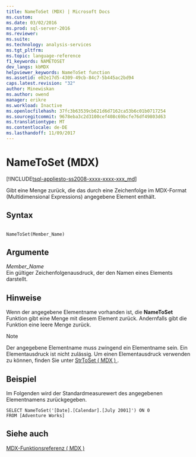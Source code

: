 ```yaml
---
title: NameToSet (MDX) | Microsoft Docs
ms.custom: 
ms.date: 03/02/2016
ms.prod: sql-server-2016
ms.reviewer: 
ms.suite: 
ms.technology: analysis-services
ms.tgt_pltfrm: 
ms.topic: language-reference
f1_keywords: NAMETOSET
dev_langs: kbMDX
helpviewer_keywords: NameToSet function
ms.assetid: e02e17d5-4309-49cb-84c7-5b445ac2bd94
caps.latest.revision: "32"
author: Minewiskan
ms.author: owend
manager: erikre
ms.workload: Inactive
ms.openlocfilehash: 37fc3b63539cb621d6d7162ca53b6c01b0717254
ms.sourcegitcommit: 9678eba3c2d3100cef408c69bcfe76df49803d63
ms.translationtype: MT
ms.contentlocale: de-DE
ms.lasthandoff: 11/09/2017
---
```

# <a name="nametoset-mdx"></a>NameToSet (MDX)
[!INCLUDE[tsql-appliesto-ss2008-xxxx-xxxx-xxx_md](../includes/tsql-appliesto-ss2008-xxxx-xxxx-xxx-md.md)]

  Gibt eine Menge zurück, die das durch eine Zeichenfolge im MDX-Format (Multidimensional Expressions) angegebene Element enthält.  
  
## <a name="syntax"></a>Syntax  
  
```  
  
NameToSet(Member_Name)   
```  
  
## <a name="arguments"></a>Argumente  
 *Member_Name*  
 Ein gültiger Zeichenfolgenausdruck, der den Namen eines Elements darstellt.  
  
## <a name="remarks"></a>Hinweise  
 Wenn der angegebene Elementname vorhanden ist, die **NameToSet** Funktion gibt eine Menge mit diesem Element zurück. Andernfalls gibt die Funktion eine leere Menge zurück.  
  
> [!NOTE]  
>  Der angegebene Elementname muss zwingend ein Elementname sein. Ein Elementausdruck ist nicht zulässig. Um einen Elementausdruck verwenden zu können, finden Sie unter [StrToSet &#40; MDX &#41; ](../mdx/strtoset-mdx.md).  
  
## <a name="example"></a>Beispiel  
 Im Folgenden wird der Standardmeasurewert des angegebenen Elementnamens zurückgegeben.  
  
```  
SELECT NameToSet('[Date].[Calendar].[July 2001]') ON 0  
FROM [Adventure Works]  
```  
  
## <a name="see-also"></a>Siehe auch  
 [MDX-Funktionsreferenz &#40; MDX &#41;](../mdx/mdx-function-reference-mdx.md)  
  
  
